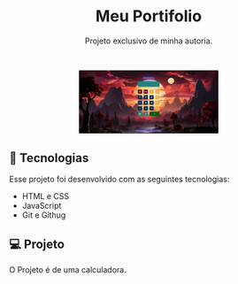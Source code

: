 <h1 align="center"> Meu Portifolio </h1>

<p align="center">
Projeto exclusivo de minha autoria.
</p>

<br>

<p align="center">
  <img alt="Página inicial" src="calculator.png" width="50%">
</p>

## 🚀 Tecnologias

Esse projeto foi desenvolvido com as seguintes tecnologias:

- HTML e CSS
- JavaScript
- Git e Githug

## 💻 Projeto

O Projeto é  de uma calculadora.